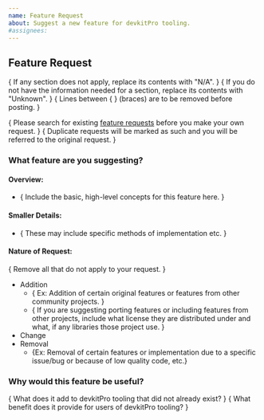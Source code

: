 ```yaml
---
name: Feature Request
about: Suggest a new feature for devkitPro tooling.
#assignees:
---
```


## Feature Request

{ If any section does not apply, replace its contents with "N/A". }
{ If you do not have the information needed for a section, replace its contents with "Unknown". }
{ Lines between { } (braces) are to be removed before posting. }

{ Please search for existing [feature requests]() before you make your own request. }
{ Duplicate requests will be marked as such and you will be referred to the original request. }

### What feature are you suggesting?
#### Overview:
- { Include the basic, high-level concepts for this feature here. }

#### Smaller Details: 
- { These may include specific methods of implementation etc. }

#### Nature of Request:  
{ Remove all that do not apply to your request. }
- Addition
  - { Ex: Addition of certain original features or features from other community projects. }
  - { If you are suggesting porting features or including features from other projects, include what license they are distributed under and what, if any libraries those project use. }
- Change
- Removal
  - {Ex: Removal of certain features or implementation due to a specific issue/bug or because of low quality code, etc.}

### Why would this feature be useful?
{ What does it add to devkitPro tooling that did not already exist? }
{ What benefit does it provide for users of devkitPro tooling? }
